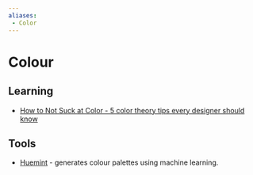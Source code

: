 ```yaml
---
aliases:
 - Color
---
```

# Colour

## Learning

- [How to Not Suck at Color - 5 color theory tips every designer should
  know](https://www.youtube.com/watch?v=C1rQQ_YpgcI)

## Tools

- [Huemint](https://huemint.com) - generates colour palettes using machine
  learning.
